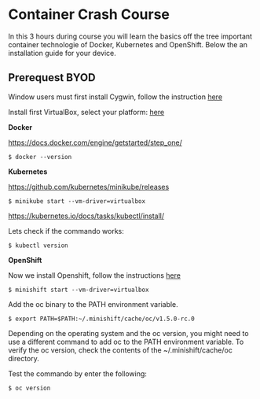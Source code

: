 # Container Crash Course

In this 3 hours during course you will learn the basics off the tree important container technologie of Docker, Kubernetes and OpenShift. 
Below the an installation guide for your device.

## Prerequest BYOD

Window users must first install Cygwin, follow the instruction [here](https://cygwin.com/install.html)

Install first VirtualBox, select your platform: [here](https://www.virtualbox.org/wiki/Downloads)

**Docker**

https://docs.docker.com/engine/getstarted/step_one/
```
$ docker --version
```

**Kubernetes**

https://github.com/kubernetes/minikube/releases
```
$ minikube start --vm-driver=virtualbox
```

https://kubernetes.io/docs/tasks/kubectl/install/

Lets check if the commando works:
```
$ kubectl version
```

**OpenShift**

Now we install Openshift, follow the instructions [here](https://docs.openshift.org/latest/minishift/getting-started/installing.html)
```
$ minishift start --vm-driver=virtualbox
```
Add the oc binary to the PATH environment variable.
```
$ export PATH=$PATH:~/.minishift/cache/oc/v1.5.0-rc.0
```
Depending on the operating system and the oc version, you might need to use a different command to add oc to the PATH environment variable. To verify the oc version, check the contents of the ~/.minishift/cache/oc directory.

Test the commando by enter the following:
```
$ oc version
```
